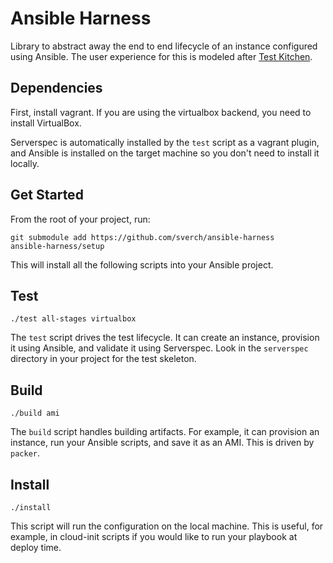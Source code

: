 # Ansible Harness

Library to abstract away the end to end lifecycle of an instance configured
using Ansible.  The user experience for this is modeled after [Test
Kitchen](https://github.com/test-kitchen/test-kitchen).

## Dependencies

First, install vagrant.  If you are using the virtualbox backend, you need to
install VirtualBox.

Serverspec is automatically installed by the `test` script as a vagrant plugin,
and Ansible is installed on the target machine so you don't need to install it
locally.

## Get Started

From the root of your project, run:

```
git submodule add https://github.com/sverch/ansible-harness
ansible-harness/setup
```

This will install all the following scripts into your Ansible project.

## Test

```
./test all-stages virtualbox
```

The `test` script drives the test lifecycle.  It can create an instance,
provision it using Ansible, and validate it using Serverspec.  Look in the
`serverspec` directory in your project for the test skeleton.

## Build

```
./build ami
```

The `build` script handles building artifacts.  For example, it can provision an
instance, run your Ansible scripts, and save it as an AMI.  This is driven by
`packer`.

## Install

```
./install
```

This script will run the configuration on the local machine.  This is useful,
for example, in cloud-init scripts if you would like to run your playbook at
deploy time.

